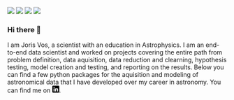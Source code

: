 

![](https://img.shields.io/badge/OS-Linux-informational?style=flat&logo=Linux&logoColor=white&color=blue)
![](https://img.shields.io/badge/Code-Python-informational?style=flat&logo=Python&logoColor=white&color=blue)
![](https://img.shields.io/badge/Code-JavaScript-informational?style=flat&logo=JavaScript&logoColor=white&color=blue)
![](https://img.shields.io/badge/Code-SQL-informational?style=flat&logo=PostGreSQL&logoColor=white&color=blue)

### Hi there 👋
I am Joris Vos, a scientist with an education in Astrophysics. I am an end-to-end data scientist and worked on projects covering the entire path from problem definition, data aquisition, data reduction and clearning, hypothesis testing, model creation and testing, and reporting on the results. Below you can find a few python packages for the aquisition and modeling of astronomical data that I have developed over my career in astronomy. 
You can find me on <a href="https://www.linkedin.com/in/joris-vos/"><img height="16" src="https://raw.githubusercontent.com/vosjo/vosjo/master/linkedin-3-16.png?raw=true"></a>.

<!--
**vosjo/vosjo** is a ✨ _special_ ✨ repository because its `README.md` (this file) appears on your GitHub profile.

Here are some ideas to get you started:

- 🔭 I’m currently working on ...
- 🌱 I’m currently learning ...
- 👯 I’m looking to collaborate on ...
- 🤔 I’m looking for help with ...
- 💬 Ask me about ...
- 📫 How to reach me: ...
- 😄 Pronouns: ...
- ⚡ Fun fact: ...
-->

